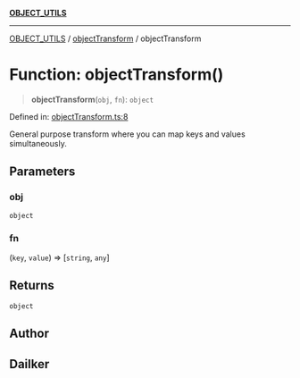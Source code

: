 [**OBJECT_UTILS**](../../README.md)

***

[OBJECT_UTILS](../../README.md) / [objectTransform](../README.md) / objectTransform

# Function: objectTransform()

> **objectTransform**(`obj`, `fn`): `object`

Defined in: [objectTransform.ts:8](https://github.com/dailker/everyutil/blob/d99125d64df5681bba8d2a0f0d24c32625cbf289/src/object/objectTransform.ts#L8)

General purpose transform where you can map keys and values simultaneously.

## Parameters

### obj

`object`

### fn

(`key`, `value`) => \[`string`, `any`\]

## Returns

`object`

## Author

## Dailker
